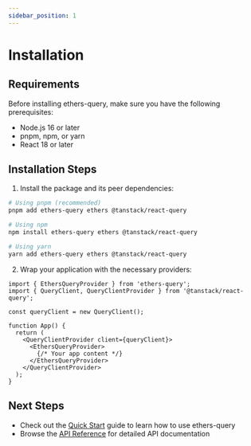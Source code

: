 ```yaml
---
sidebar_position: 1
---
```


# Installation

## Requirements

Before installing ethers-query, make sure you have the following prerequisites:

- Node.js 16 or later
- pnpm, npm, or yarn
- React 18 or later

## Installation Steps

1. Install the package and its peer dependencies:

```bash
# Using pnpm (recommended)
pnpm add ethers-query ethers @tanstack/react-query

# Using npm
npm install ethers-query ethers @tanstack/react-query

# Using yarn
yarn add ethers-query ethers @tanstack/react-query
```

2. Wrap your application with the necessary providers:

```tsx
import { EthersQueryProvider } from 'ethers-query';
import { QueryClient, QueryClientProvider } from '@tanstack/react-query';

const queryClient = new QueryClient();

function App() {
  return (
    <QueryClientProvider client={queryClient}>
      <EthersQueryProvider>
        {/* Your app content */}
      </EthersQueryProvider>
    </QueryClientProvider>
  );
}
```

## Next Steps

- Check out the [Quick Start](quick-start.md) guide to learn how to use ethers-query
- Browse the [API Reference](../api) for detailed API documentation 